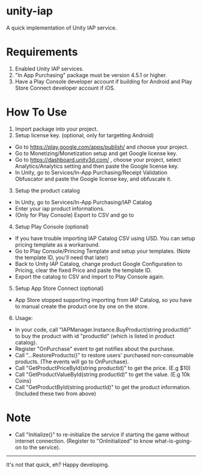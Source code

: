 # unity-iap
A quick implementation of Unity IAP service.

# Requirements
1. Enabled Unity IAP services.
2. "In App Purchasing" package must be version 4.5.1 or higher.
3. Have a Play Console developer account if building for Android and Play Store Connect developer account if iOS.

# How To Use
1. Import package into your project.
2. Setup license key. (optional, only for targetting Android)
- Go to https://play.google.com/apps/publish/ and choose your project.
- Go to Monetizing/Monetization setup and get Google license key.
- Go to https://dashboard.unity3d.com/ , choose your project, select Analytics/Analytics setting and then paste the Google license key.
- In Unity, go to Services/In-App Purchasing/Receipt Validation Obfuscator and paste the Google license key, and obfuscate it.
3. Setup the product catalog
- In Unity, go to Services/In-App Purchasing/IAP Catalog
- Enter your iap product informations.
- (Only for Play Console) Export to CSV and go to 
4. Setup Play Console (optional)
- If you have trouble importing IAP Catalog CSV using USD. You can setup pricing template as a workaround.
- Go to Play Console/Princing Template and setup your templates. (Note the template ID, you'll need that later)
- Back to Unity IAP Catalog, change product Google Configuration to Pricing, clear the fixed Price and paste the template ID.
- Export the catalog to CSV and import to Play Console again.
5. Setup App Store Connect (optional)
- App Store stopped supporting importing from IAP Catalog, so you have to manual create the product one by one on the store.
6. Usage:
- In your code, call "IAPManager.Instance.BuyProduct(string productId)" to buy the product with id "productId" (which is listed in product catalog).
- Register "OnPurchase" event to get notifies about the purchase.
- Call "...RestoreProducts()" to restore users' purchased non-consumable products. (The events will go to OnPurchase).
- Call "GetProductPriceById(string productId)" to get the price. (E.g $10)
- Call "GetProductValueById(string productId)" to get the value. (E.g 10k Coins)
- Call "GetProductById(string productId)" to get the product information. (Included these two from above)

# Note
- Call "Initialize()" to re-initialize the service if starting the game without internet connection. (Register to "OnInitialized" to know what-is-going-on to the service).

------
It's not that quick, eh?
Happy developing.
